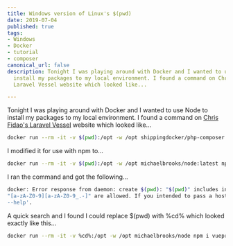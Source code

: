 ```yaml
---
title: Windows version of Linux's $(pwd)
date: 2019-07-04
published: true
tags:
- Windows
- Docker
- tutorial
- composer
canonical_url: false
description: Tonight I was playing around with Docker and I wanted to use Node to
  install my packages to my local environment. I found a command on Chris Fidao's
  Laravel Vessel website which looked like...

---
```

Tonight I was playing around with Docker and I wanted to use Node to install my packages to my local environment. I
found a command on [Chris Fidao's Laravel Vessel](https://vessel.shippingdocker.com/docs/common-issues/#catch22) website
which looked like...

```bash
docker run --rm -it -v $(pwd):/opt -w /opt shippingdocker/php-composer:latest composer create-project laravel/laravel my-app
```

I modified it for use with npm to...

```bash
docker run --rm -it -v $(pwd):/opt -w /opt michaelbrooks/node:latest npm i vuepress
```

I ran the command and got the following...

```bash
docker: Error response from daemon: create $(pwd): "$(pwd)" includes invalid characters for a local volume name, only 
"[a-zA-Z0-9][a-zA-Z0-9_.-]" are allowed. If you intended to pass a host directory, use absolute path. See 'docker run
--help'.
```

A quick search and I found I could replace $(pwd) with %cd% which looked exactly like this...

```bash
docker run --rm -it -v %cd%:/opt -w /opt michaelbrooks/node npm i vuepress
```